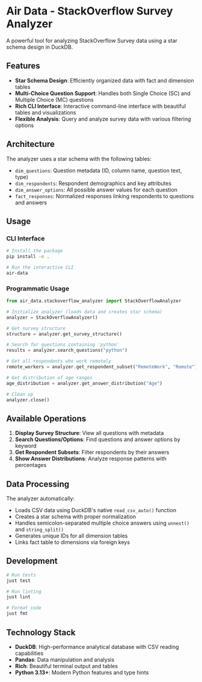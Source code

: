 # Air Data - StackOverflow Survey Analyzer

A powerful tool for analyzing StackOverflow Survey data using a star schema design in DuckDB.

## Features

- **Star Schema Design**: Efficiently organized data with fact and dimension tables
- **Multi-Choice Question Support**: Handles both Single Choice (SC) and Multiple Choice (MC) questions
- **Rich CLI Interface**: Interactive command-line interface with beautiful tables and visualizations
- **Flexible Analysis**: Query and analyze survey data with various filtering options

## Architecture

The analyzer uses a star schema with the following tables:

- `dim_questions`: Question metadata (ID, column name, question text, type)
- `dim_respondents`: Respondent demographics and key attributes
- `dim_answer_options`: All possible answer values for each question
- `fact_responses`: Normalized responses linking respondents to questions and answers

## Usage

### CLI Interface

```bash
# Install the package
pip install -e .

# Run the interactive CLI
air-data
```

### Programmatic Usage

```python
from air_data.stackoverflow_analyzer import StackOverflowAnalyzer

# Initialize analyzer (loads data and creates star schema)
analyzer = StackOverflowAnalyzer()

# Get survey structure
structure = analyzer.get_survey_structure()

# Search for questions containing 'python'
results = analyzer.search_questions("python")

# Get all respondents who work remotely
remote_workers = analyzer.get_respondent_subset("RemoteWork", "Remote")

# Get distribution of age ranges
age_distribution = analyzer.get_answer_distribution("Age")

# Clean up
analyzer.close()
```

## Available Operations

1. **Display Survey Structure**: View all questions with metadata
2. **Search Questions/Options**: Find questions and answer options by keyword
3. **Get Respondent Subsets**: Filter respondents by their answers
4. **Show Answer Distributions**: Analyze response patterns with percentages

## Data Processing

The analyzer automatically:
- Loads CSV data using DuckDB's native `read_csv_auto()` function
- Creates a star schema with proper normalization
- Handles semicolon-separated multiple choice answers using `unnest()` and `string_split()`
- Generates unique IDs for all dimension tables
- Links fact table to dimensions via foreign keys

## Development

```bash
# Run tests
just test

# Run linting
just lint

# Format code
just fmt
```

## Technology Stack

- **DuckDB**: High-performance analytical database with CSV reading capabilities
- **Pandas**: Data manipulation and analysis
- **Rich**: Beautiful terminal output and tables
- **Python 3.13+**: Modern Python features and type hints
